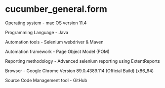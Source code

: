 # cucumber_general.form

Operating system - mac OS version 11.4

Programming Language - Java

Automation tools - Selenium webdriver & Maven

Automation framework - Page Object Model (POM)

Reporting methodology - Advanced selenium reporting using ExtentReports

Browser - Google Chrome Version 89.0.4389.114 (Official Build) (x86_64)

Source Code Management tool - GitHub
